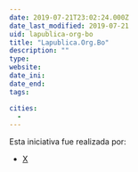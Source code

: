 ```yaml
---
date: 2019-07-21T23:02:24.000Z
date_last_modified: 2019-07-21
uid: lapublica-org-bo
title: "Lapublica.Org.Bo"
description: ""
type: 
website: 
date_ini: 
date_end: 
tags:

cities: 
  - 
---
```


Esta iniciativa fue realizada por:

- [X](/i/la-publica.html)
